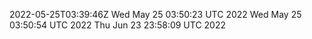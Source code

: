 2022-05-25T03:39:46Z
Wed May 25 03:50:23 UTC 2022
Wed May 25 03:50:54 UTC 2022
Thu Jun 23 23:58:09 UTC 2022
